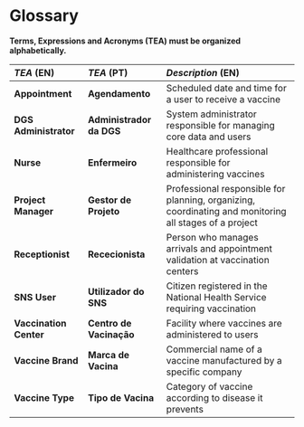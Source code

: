 # Glossary

**Terms, Expressions and Acronyms (TEA) must be organized alphabetically.**

| **_TEA_** (EN)         | **_TEA_** (PT)           | **_Description_** (EN)                                                                                 |                                       
|:-----------------------|:-------------------------|:-------------------------------------------------------------------------------------------------------|
| **Appointment**        | **Agendamento**          | Scheduled date and time for a user to receive a vaccine                                                |
| **DGS Administrator**  | **Administrador da DGS** | System administrator responsible for managing core data and users                                      |
| **Nurse**              | **Enfermeiro**           | Healthcare professional responsible for administering vaccines                                         |
| **Project Manager**    | **Gestor de Projeto**    | Professional responsible for planning, organizing, coordinating and monitoring all stages of a project |
| **Receptionist**       | **Rececionista**         | Person who manages arrivals and appointment validation at vaccination centers                          |
| **SNS User**           | **Utilizador do SNS**    | Citizen registered in the National Health Service requiring vaccination                                |
| **Vaccination Center** | **Centro de Vacinação**  | Facility where vaccines are administered to users                                                      |
| **Vaccine Brand**      | **Marca de Vacina**      | Commercial name of a vaccine manufactured by a specific company                                        |
| **Vaccine Type**       | **Tipo de Vacina**       | Category of vaccine according to disease it prevents                                                   |


